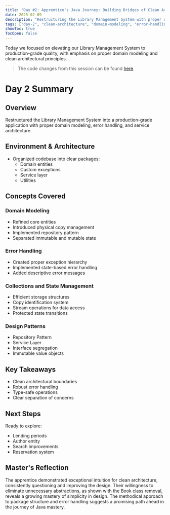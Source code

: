 ```yaml
---
title: "Day #2: Apprentice's Java Journey: Building Bridges of Clean Architecture 🏗️"
date: 2025-02-09
description: "Restructuring the Library Management System with proper domain modeling and clean architecture principles"
tags: ["day-2", "clean-architecture", "domain-modeling", "error-handling"]
showToc: true
TocOpen: false
---
```


Today we focused on elevating our Library Management System to production-grade quality, with emphasis on proper domain modeling and clean architectural principles.

> The code changes from this session can be found [here](https://github.com/caglarturali/javamastery/tree/bc624b7a8dd661bc8cfb6288a4d29d080f79e60f).

# Day 2 Summary

## Overview
Restructured the Library Management System into a production-grade application with proper domain modeling, error handling, and service architecture.

## Environment & Architecture
- Organized codebase into clear packages:
  - Domain entities
  - Custom exceptions
  - Service layer
  - Utilities

## Concepts Covered

### Domain Modeling
- Refined core entities
- Introduced physical copy management
- Implemented repository pattern
- Separated immutable and mutable state

### Error Handling
- Created proper exception hierarchy
- Implemented state-based error handling
- Added descriptive error messages

### Collections and State Management
- Efficient storage structures
- Copy identification system
- Stream operations for data access
- Protected state transitions

### Design Patterns
- Repository Pattern
- Service Layer
- Interface segregation
- Immutable value objects

## Key Takeaways
- Clean architectural boundaries
- Robust error handling
- Type-safe operations
- Clear separation of concerns

## Next Steps
Ready to explore:
- Lending periods
- Author entity
- Search improvements
- Reservation system

## Master's Reflection
The apprentice demonstrated exceptional intuition for clean architecture, consistently questioning and improving the design. Their willingness to eliminate unnecessary abstractions, as shown with the Book class removal, reveals a growing mastery of simplicity in design. The methodical approach to package structure and error handling suggests a promising path ahead in the journey of Java mastery.